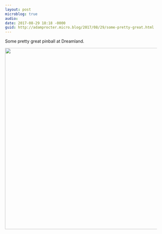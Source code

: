 ```yaml
---
layout: post
microblog: true
audio: 
date: 2017-08-29 18:18 -0000
guid: http://adamprocter.micro.blog/2017/08/29/some-pretty-great.html
---
```

Some pretty great pinball at Dreamland.

<img src="http://discursive.adamprocter.co.uk/uploads/2017/dfb54cbfcd.jpg" width="600" height="600" />

